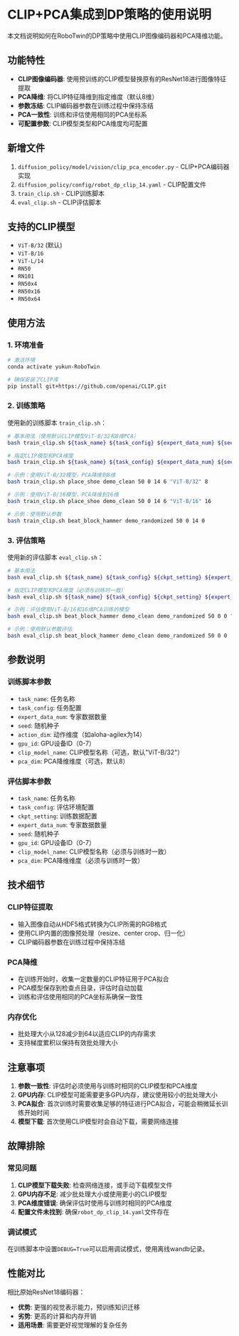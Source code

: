 # CLIP+PCA集成到DP策略的使用说明

本文档说明如何在RoboTwin的DP策略中使用CLIP图像编码器和PCA降维功能。

## 功能特性

- **CLIP图像编码器**: 使用预训练的CLIP模型替换原有的ResNet18进行图像特征提取
- **PCA降维**: 将CLIP特征降维到指定维度（默认8维）
- **参数冻结**: CLIP编码器参数在训练过程中保持冻结
- **PCA一致性**: 训练和评估使用相同的PCA坐标系
- **可配置参数**: CLIP模型类型和PCA维度均可配置

## 新增文件

1. `diffusion_policy/model/vision/clip_pca_encoder.py` - CLIP+PCA编码器实现
2. `diffusion_policy/config/robot_dp_clip_14.yaml` - CLIP配置文件
3. `train_clip.sh` - CLIP训练脚本
4. `eval_clip.sh` - CLIP评估脚本

## 支持的CLIP模型

- `ViT-B/32` (默认)
- `ViT-B/16`
- `ViT-L/14`
- `RN50`
- `RN101`
- `RN50x4`
- `RN50x16`
- `RN50x64`

## 使用方法

### 1. 环境准备

```bash
# 激活环境
conda activate yukun-RoboTwin

# 确保安装了CLIP库
pip install git+https://github.com/openai/CLIP.git
```

### 2. 训练策略

使用新的训练脚本 `train_clip.sh`：

```bash
# 基本用法（使用默认CLIP模型ViT-B/32和8维PCA）
bash train_clip.sh ${task_name} ${task_config} ${expert_data_num} ${seed} ${action_dim} ${gpu_id}

# 指定CLIP模型和PCA维度
bash train_clip.sh ${task_name} ${task_config} ${expert_data_num} ${seed} ${action_dim} ${gpu_id} ${clip_model_name} ${pca_dim}

# 示例：使用ViT-B/32模型，PCA降维到8维
bash train_clip.sh place_shoe demo_clean 50 0 14 6 "ViT-B/32" 8

# 示例：使用ViT-B/16模型，PCA降维到16维
bash train_clip.sh place_shoe demo_clean 50 0 14 6 "ViT-B/16" 16

# 示例：使用默认参数
bash train_clip.sh beat_block_hammer demo_randomized 50 0 14 0
```

### 3. 评估策略

使用新的评估脚本 `eval_clip.sh`：

```bash
# 基本用法
bash eval_clip.sh ${task_name} ${task_config} ${ckpt_setting} ${expert_data_num} ${seed} ${gpu_id}

# 指定CLIP模型和PCA维度（必须与训练时一致）
bash eval_clip.sh ${task_name} ${task_config} ${ckpt_setting} ${expert_data_num} ${seed} ${gpu_id} ${clip_model_name} ${pca_dim}

# 示例：评估使用ViT-B/16和16维PCA训练的模型
bash eval_clip.sh beat_block_hammer demo_clean demo_randomized 50 0 0 "ViT-B/16" 16

# 示例：使用默认参数评估
bash eval_clip.sh beat_block_hammer demo_clean demo_randomized 50 0 0
```

## 参数说明

### 训练脚本参数

- `task_name`: 任务名称
- `task_config`: 任务配置
- `expert_data_num`: 专家数据数量
- `seed`: 随机种子
- `action_dim`: 动作维度（如aloha-agilex为14）
- `gpu_id`: GPU设备ID（0-7）
- `clip_model_name`: CLIP模型名称（可选，默认"ViT-B/32"）
- `pca_dim`: PCA降维维度（可选，默认8）

### 评估脚本参数

- `task_name`: 任务名称
- `task_config`: 评估环境配置
- `ckpt_setting`: 训练数据配置
- `expert_data_num`: 专家数据数量
- `seed`: 随机种子
- `gpu_id`: GPU设备ID（0-7）
- `clip_model_name`: CLIP模型名称（必须与训练时一致）
- `pca_dim`: PCA降维维度（必须与训练时一致）

## 技术细节

### CLIP特征提取

- 输入图像自动从HDF5格式转换为CLIP所需的RGB格式
- 使用CLIP内置的图像预处理（resize、center crop、归一化）
- CLIP编码器参数在训练过程中保持冻结

### PCA降维

- 在训练开始时，收集一定数量的CLIP特征用于PCA拟合
- PCA模型保存到检查点目录，评估时自动加载
- 训练和评估使用相同的PCA坐标系确保一致性

### 内存优化

- 批处理大小从128减少到64以适应CLIP的内存需求
- 支持梯度累积以保持有效批处理大小

## 注意事项

1. **参数一致性**: 评估时必须使用与训练时相同的CLIP模型和PCA维度
2. **GPU内存**: CLIP模型可能需要更多GPU内存，建议使用较小的批处理大小
3. **PCA拟合**: 首次训练时需要收集足够的特征进行PCA拟合，可能会稍微延长训练开始时间
4. **模型下载**: 首次使用CLIP模型时会自动下载，需要网络连接

## 故障排除

### 常见问题

1. **CLIP模型下载失败**: 检查网络连接，或手动下载模型文件
2. **GPU内存不足**: 减少批处理大小或使用更小的CLIP模型
3. **PCA维度错误**: 确保评估时使用与训练时相同的PCA维度
4. **配置文件未找到**: 确保`robot_dp_clip_14.yaml`文件存在

### 调试模式

在训练脚本中设置`DEBUG=True`可以启用调试模式，使用离线wandb记录。

## 性能对比

相比原始ResNet18编码器：
- **优势**: 更强的视觉表示能力，预训练知识迁移
- **劣势**: 更高的计算和内存开销
- **适用场景**: 需要更好视觉理解的复杂任务